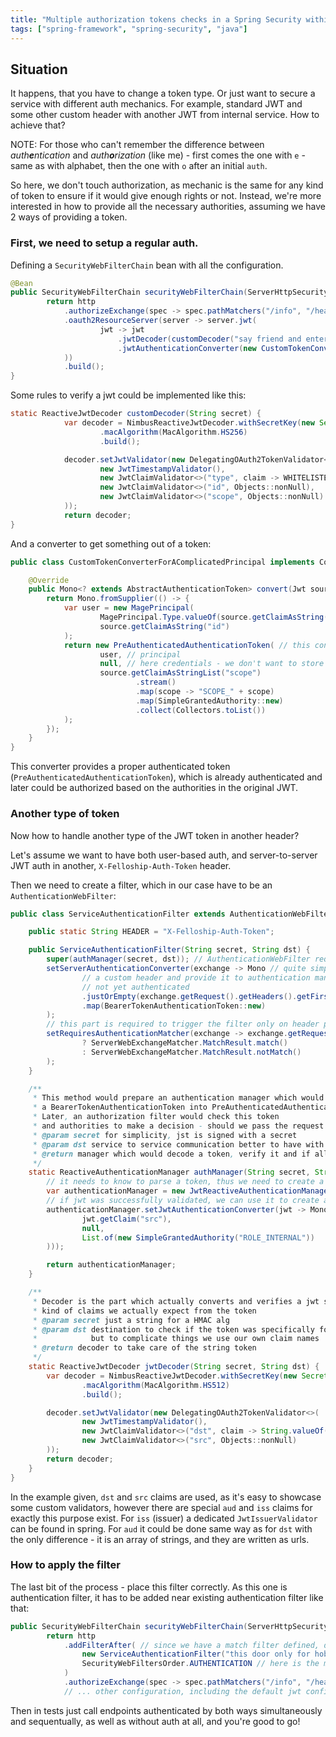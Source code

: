 ```yaml
---
title: "Multiple authorization tokens checks in a Spring Security within WebFilters"
tags: ["spring-framework", "spring-security", "java"]
---
```


## Situation

It happens, that you have to change a token type. Or just want to secure a service with different auth mechanics. 
For example, standard JWT and some other custom header with another JWT from internal service. How to achieve that? 

NOTE: For those who can't remember the difference between _auth**e**ntication_ and _auth**o**rization_ (like me) - first comes the one
with `e` - same as with alphabet, then the one with `o` after an initial `auth`.

So here, we don't touch authorization, as mechanic is the same for any kind of token to ensure if it would give enough rights
or not. Instead, we're more interested in how to provide all the necessary authorities, assuming we have 2 ways of providing a token.

### First, we need to setup a regular auth.

Defining a `SecurityWebFilterChain` bean with all the configuration.

```java
@Bean
public SecurityWebFilterChain securityWebFilterChain(ServerHttpSecurity http) {
        return http
            .authorizeExchange(spec -> spec.pathMatchers("/info", "/health").permitAll())
            .oauth2ResourceServer(server -> server.jwt(
                    jwt -> jwt
                        .jwtDecoder(customDecoder("say friend and enter"))
                        .jwtAuthenticationConverter(new CustomTokenConverterForAComplicatedPrincipal())
            ))
            .build();
}
```

Some rules to verify a jwt could be implemented like this:

```java
static ReactiveJwtDecoder customDecoder(String secret) {
            var decoder = NimbusReactiveJwtDecoder.withSecretKey(new SecretKeySpec(secret.getBytes(StandardCharsets.UTF_8), "HMACSHA256"))
                    .macAlgorithm(MacAlgorithm.HS256)
                    .build();

            decoder.setJwtValidator(new DelegatingOAuth2TokenValidator<>(
                    new JwtTimestampValidator(),
                    new JwtClaimValidator<>("type", claim -> WHITELISTED_TYPE.equals(String.valueOf(claim).toUpperCase())),
                    new JwtClaimValidator<>("id", Objects::nonNull),
                    new JwtClaimValidator<>("scope", Objects::nonNull)
            ));
            return decoder;
}
```

And a converter to get something out of a token:

```java
public class CustomTokenConverterForAComplicatedPrincipal implements Converter<Jwt, Mono<? extends AbstractAuthenticationToken>> {

    @Override
    public Mono<? extends AbstractAuthenticationToken> convert(Jwt source) {
        return Mono.fromSupplier(() -> {
            var user = new MagePrincipal(
                    MagePrincipal.Type.valueOf(source.getClaimAsString("type").toUpperCase()),
                    source.getClaimAsString("id")
            );
            return new PreAuthenticatedAuthenticationToken( // this constructor would give authenticated token
                    user, // principal
                    null, // here credentials - we don't want to store any
                    source.getClaimAsStringList("scope")
                            .stream()
                            .map(scope -> "SCOPE_" + scope)
                            .map(SimpleGrantedAuthority::new)
                            .collect(Collectors.toList())
            );
        });
    }
}
```

This converter provides a proper authenticated token (`PreAuthenticatedAuthenticationToken`), which is already 
authenticated and later could be authorized based on the authorities in the original JWT.

### Another type of token

Now how to handle another type of the JWT token in another header?

Let's assume we want to have both user-based auth, and server-to-server JWT auth in another, `X-Felloship-Auth-Token` header.

Then we need to create a filter, which in our case have to be an `AuthenticationWebFilter`:

```java
public class ServiceAuthenticationFilter extends AuthenticationWebFilter {

    public static String HEADER = "X-Felloship-Auth-Token";

    public ServiceAuthenticationFilter(String secret, String dst) {
        super(authManager(secret, dst)); // AuthenticationWebFilter requires ReactiveAuthenticationManager instance
        setServerAuthenticationConverter(exchange -> Mono // quite simple converter which would grab a token string directly from
                // a custom header and provide it to authentication manager as a bearer one. At this point token is 
                // not yet authenticated
                .justOrEmpty(exchange.getRequest().getHeaders().getFirst(ServiceAuthenticationFilter.HEADER))
                .map(BearerTokenAuthenticationToken::new)
        );
        // this part is required to trigger the filter only on header presence. In other cases filter just skips the request
        setRequiresAuthenticationMatcher(exchange -> exchange.getRequest().getHeaders().containsKey(ServiceAuthenticationFilter.HEADER)
                ? ServerWebExchangeMatcher.MatchResult.match()
                : ServerWebExchangeMatcher.MatchResult.notMatch()
        );
    }

    /**
     * This method would prepare an authentication manager which would convert 
     * a BearerTokenAuthenticationToken into PreAuthenticatedAuthenticationToken with an internal role attached. 
     * Later, an authorization filter would check this token 
     * and authorities to make a decision - should we pass the request or not.
     * @param secret for simplicity, jst is signed with a secret
     * @param dst service to service communication better to have with a clear source and destination written in a token
     * @return manager which would decode a token, verify it and if all good - create an authenticated token
     */
    static ReactiveAuthenticationManager authManager(String secret, String dst) {
        // it needs to know to parse a token, thus we need to create a proper decoder
        var authenticationManager = new JwtReactiveAuthenticationManager(jwtDecoder(secret, dst)); 
        // if jwt was successfully validated, we can use it to create a proper principal and a list of authorities
        authenticationManager.setJwtAuthenticationConverter(jwt -> Mono.just(new PreAuthenticatedAuthenticationToken(
                jwt.getClaim("src"),
                null,
                List.of(new SimpleGrantedAuthority("ROLE_INTERNAL"))
        )));

        return authenticationManager;
    }

    /**
     * Decoder is the part which actually converts and verifies a jwt string as a real jwt token. Here we define what
     * kind of claims we actually expect from the token
     * @param secret just a string for a HMAC alg
     * @param dst destination to check if the token was specifically for us. Actually, aud and iss params exist for this purpose,
     *            but to complicate things we use our own claim names
     * @return decoder to take care of the string token
     */
    static ReactiveJwtDecoder jwtDecoder(String secret, String dst) {
        var decoder = NimbusReactiveJwtDecoder.withSecretKey(new SecretKeySpec(secret.getBytes(StandardCharsets.UTF_8), "HMACSHA512"))
                .macAlgorithm(MacAlgorithm.HS512)
                .build();

        decoder.setJwtValidator(new DelegatingOAuth2TokenValidator<>(
                new JwtTimestampValidator(),
                new JwtClaimValidator<>("dst", claim -> String.valueOf(claim).equals(dst)),
                new JwtClaimValidator<>("src", Objects::nonNull)
        ));
        return decoder;
    }
}
```

In the example given, `dst` and `src` claims are used, as it's easy to showcase some custom validators, however there are
special `aud` and `iss` claims for exactly this purpose exist. For `iss` (issuer) a dedicated `JwtIssuerValidator` can 
be found in spring. For `aud` it could be done same way as for `dst` with the only difference - it is an array of strings, 
and they are written as urls.

### How to apply the filter

The last bit of the process - place this filter correctly. As this one is authentication filter, it has to be added near 
existing authentication filter like that:

```java
public SecurityWebFilterChain securityWebFilterChain(ServerHttpSecurity http) {
        return http
            .addFilterAfter( // since we have a match filter defined, doesn't really matter in our case before or after
                new ServiceAuthenticationFilter("this door only for hobbits - that's the secret!", "hobbiton-destination"),
                SecurityWebFiltersOrder.AUTHENTICATION // here is the most meaningful thing
            )
            .authorizeExchange(spec -> spec.pathMatchers("/info", "/health").permitAll())
            // ... other configuration, including the default jwt configuration
```

Then in tests just call endpoints authenticated by both ways simultaneously and sequentually, as well as without auth at all,
and you're good to go!